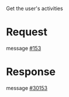 Get the user's activities

# Request
message [#153](../../../proto/README.md#action_153)

# Response
message [#30153](../../../proto/README.md#action_30153)